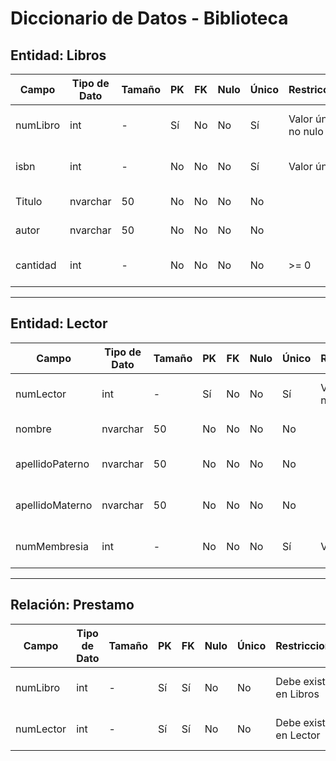 
# Diccionario de Datos - Biblioteca

## Entidad: Libros

| Campo     | Tipo de Dato   | Tamaño     | PK  | FK  | Nulo | Único | Restricciones         | Referencia | Descripción                        |
|-----------|----------------|------------|-----|-----|------|--------|------------------------|------------|-------------------------------------|
| numLibro  | int            | -          | Sí  | No  | No   | Sí     | Valor único, no nulo   | -          | Identificador único del libro       |
| isbn      | int            | -          | No  | No  | No   | Sí     | Valor único            | -          | Código ISBN del libro               |
| Titulo    | nvarchar       | 50         | No  | No  | No   | No     |                        | -          | Título del libro                    |
| autor     | nvarchar       | 50         | No  | No  | No   | No     |                        | -          | Autor del libro                     |
| cantidad  | int            | -          | No  | No  | No   | No     | >= 0                  | -          | Número de ejemplares disponibles    |

---

## Entidad: Lector

| Campo           | Tipo de Dato   | Tamaño     | PK  | FK  | Nulo | Único | Restricciones         | Referencia | Descripción                          |
|------------------|----------------|------------|-----|-----|------|--------|------------------------|------------|---------------------------------------|
| numLector        | int            | -          | Sí  | No  | No   | Sí     | Valor único, no nulo   | -          | Identificador único del lector        |
| nombre           | nvarchar       | 50         | No  | No  | No   | No     |                        | -          | Nombre del lector                     |
| apellidoPaterno  | nvarchar       | 50         | No  | No  | No   | No     |                        | -          | Apellido paterno del lector           |
| apellidoMaterno  | nvarchar       | 50         | No  | No  | No   | No     |                        | -          | Apellido materno del lector           |
| numMembresia     | int            | -          | No  | No  | No   | Sí     | Valor único            | -          | Número de membresía del lector        |

---

## Relación: Prestamo

| Campo      | Tipo de Dato   | Tamaño | PK  | FK  | Nulo | Único | Restricciones         | Referencia | Descripción                         |
|------------|----------------|--------|-----|-----|------|--------|------------------------|------------|--------------------------------------|
| numLibro   | int            | -      | Sí  | Sí  | No   | No     | Debe existir en Libros | Libros     | Identificador del libro prestado     |
| numLector  | int            | -      | Sí  | Sí  | No   | No     | Debe existir en Lector | Lector     | Identificador del lector que presta  |
